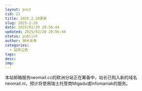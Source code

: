 ```yaml
---
layout: post
cid: 21
title: 2025.2.20更新
slug: 2025-2-20
date: 2025/02/20 20:56:44
updated: 2025/02/20 20:56:44
status: publish
author: 神木友希
categories: 
  - 站务公告
tags: 
desc: 
img: 
---
```



本站邮箱服务neomail.cc的欧洲分站正在筹备中，站长已购入新的域名neomail.nl，预计将使用瑞士托管商Migadu或Infomaniak的服务。